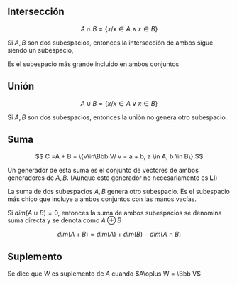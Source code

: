 ## Intersección

$$
A\cap B = \{x/x\in A\land x\in B\}
$$

Si $A, B$ son dos subespacios, entonces la intersección de ambos sigue siendo un subespacio,

Es el subespacio más grande incluido en ambos conjuntos

## Unión

$$
A\cup B = \{x/x\in A\lor x\in B\}
$$

Si $A, B$ son dos subespacios, entonces la unión no genera otro subespacio.

## Suma

$$
C =A + B = \{v\in\Bbb V/ v = a + b, a \in A, b \in B\}
$$

Un generador de esta suma es el conjunto de vectores de ambos generadores de $A,B$. (Aunque este generador no necesariamente es **LI**)

La suma de dos subespacios $A, B$ genera otro subespacio. Es el subespacio más chico que incluye a ambos conjuntos con las manos vacías.

Si $dim(A\cup B) = 0$, entonces la suma de ambos subespacios se denomina suma directa y se denota como $A \oplus B$

$$
dim(A + B) = dim(A) + dim(B) - dim(A\cap B)
$$

## Suplemento

Se dice que $W$ es suplemento de $A$ cuando $A\oplus W = \Bbb V$

